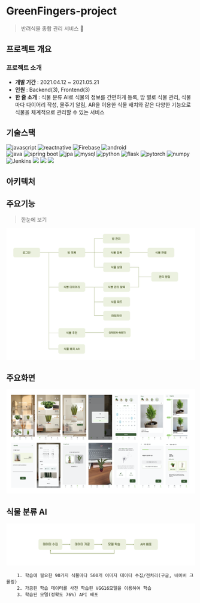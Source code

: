 # GreenFingers-project
> 반려식물 종합 관리 서비스 🌿 


## 프로젝트 개요
### 프로젝트 소개
- **개발 기간** : 2021.04.12 ~ 2021.05.21
- **인원** : Backend(3), Frontend(3)
- **한 줄 소개** : 식물 분류 AI로 식물의 정보를 간편하게 등록, 방 별로 식물 관리, 식물마다 다이어리 작성, 물주기 알림, AR을 이용한 식물 배치와 같은 다양한 기능으로 식물을 체계적으로 관리할 수 있는 서비스

## 기술스택

![javascript](https://img.shields.io/badge/-Javascript-F7DF1E?logo=javascript&logoColor=white&style=flat) ![reactnative](https://img.shields.io/badge/-ReactNative-61DAFB?logo=react&logoColor=white&style=flat) ![Firebase](https://img.shields.io/badge/Firebase-FFCA28?logo=Firebase&logoColor=white&style=flat) ![android](https://img.shields.io/badge/-Android-3DDC84?logo=android&logoColor=white&style=flat) <br/>
![java](https://img.shields.io/badge/-Java-007396?logo=java&logoColor=white&style=flat) ![spring boot](https://img.shields.io/badge/-SpringBoot-6DB33F?logo=springboot&logoColor=white&style=flat) ![jpa](https://img.shields.io/badge/-JPA-gray?logoColor=white&style=flat) ![mysql](https://img.shields.io/badge/MySQL-4479A1?logo=Mysql&logoColor=white&style=flat) 
![python](https://img.shields.io/badge/-Python-3776AB?logo=python&logoColor=white&style=flat) ![flask](https://img.shields.io/badge/-Flask-000000?logo=flask&logoColor=white&style=flat) ![pytorch](https://img.shields.io/badge/-Pytorch-EE4C2C?logo=pytorch&logoColor=white&style=flat)  ![numpy](https://img.shields.io/badge/-Numpy-013243?logo=numpy&logoColor=white&style=flat) <br/>
![Jenkins](https://img.shields.io/badge/Jenkins-D24939?style=flat&logo=Jenkins&logoColor=white)  <img src="https://img.shields.io/badge/Docker-2496ED?style=flat&logo=Docker&logoColor=white&link="/> <img src="https://img.shields.io/badge/Amazon S3-569A31?style=flat&logo=Amazon%20S3&logoColor=white&link="/> <img src="https://img.shields.io/badge/Amazon AWS-232F3E?style=flat&logo=amazon%20AWS&logoColor=white&link="/>

## 아키텍처

## 주요기능 
> 한눈에 보기

![features](assets/img/features.png)


## 주요화면

![ui](assets/img/ui.png)


## 식물 분류 AI

![ai](assets/img/ai.png)

```
    1. 학습에 필요한 90가지 식물마다 500개 이미지 데이터 수집/전처리(구글, 네이버 크롤링)
    2. 가공된 학습 데이터를 사전 학습된 VGG16모델을 이용하여 학습
    3. 학습된 모델(정확도 76%) API 배포
```
